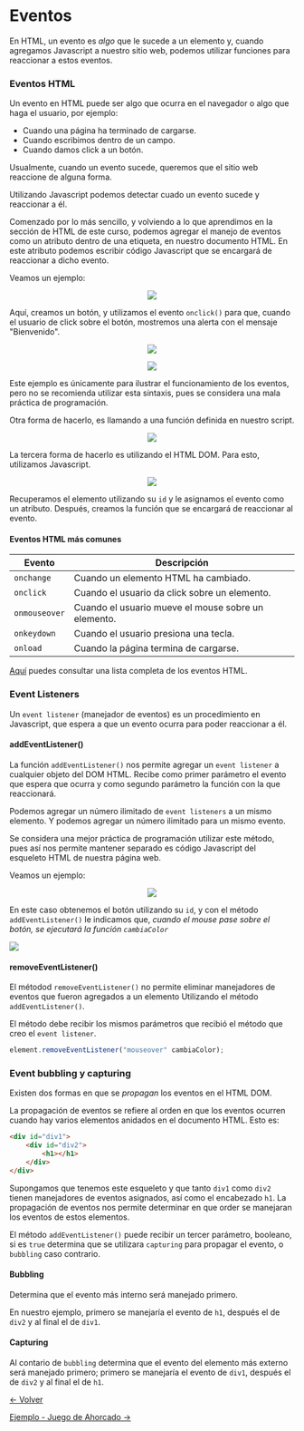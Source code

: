 # Eventos

En HTML, un evento es *algo* que le sucede a un elemento y, cuando agregamos Javascript a nuestro sitio web, podemos utilizar funciones para reaccionar a estos eventos.

### Eventos HTML

Un evento en HTML puede ser algo que ocurra en el navegador o algo que haga el usuario, por ejemplo:

* Cuando una página ha terminado de cargarse.
* Cuando escribimos dentro de un campo.
* Cuando damos click a un botón.

Usualmente, cuando un evento sucede, queremos que el sitio web reaccione de alguna forma.

Utilizando Javascript podemos detectar cuado un evento sucede y reaccionar a él.

Comenzado por lo más sencillo, y volviendo a lo que aprendimos en la sección de HTML de este curso, podemos agregar el manejo de eventos como un atributo dentro de una etiqueta, en nuestro documento HTML. En este atributo podemos escribir código Javascript que se encargará de reaccionar a dicho evento.

Veamos un ejemplo:

<p align="center">
    <img src="./img/js/boton.png">
</p>

Aquí, creamos un botón, y utilizamos el evento `onclick()` para que, cuando el usuario de click sobre el botón, mostremos una alerta con el mensaje "Bienvenido".

<p align="center">
    <img src="./img/js/boton2.png">
</p>

<p align="center">
    <img src="./img/js/boton3.png">
</p>

Este ejemplo es únicamente para ilustrar el funcionamiento de los eventos, pero no se recomienda utilizar esta sintaxis, pues se considera una mala práctica de programación.

Otra forma de hacerlo, es llamando a una función definida en nuestro script.

<p align="center">
    <img src="./img/js/boton4.png">
</p>


La tercera forma de hacerlo es utilizando el HTML DOM. Para esto, utilizamos Javascript.

<p align="center">
    <img src="./img/js/boton5.png">
</p>

Recuperamos el elemento utilizando su `id` y le asignamos el evento como un atributo. Después, creamos la función que se encargará de reaccionar al evento.

#### Eventos HTML más comunes

Evento | Descripción
-------|------------
`onchange`|Cuando un elemento HTML ha cambiado.
`onclick`|Cuando el usuario da click sobre un elemento.
`onmouseover`|Cuando el usuario mueve el mouse sobre un elemento.
`onkeydown`|Cuando el usuario presiona una tecla.
`onload`|Cuando la página termina de cargarse.

[Aquí](https://www.w3schools.com/jsref/dom_obj_event.asp) puedes consultar una lista completa de los eventos HTML.

### Event Listeners

Un `event listener` (manejador de eventos) es un procedimiento en Javascript, que espera a que un evento ocurra para poder reaccionar a él.

#### addEventListener()
La función `addEventListener()` nos permite agregar un `event listener` a cualquier objeto del DOM HTML. Recibe como primer parámetro el evento que espera que ocurra y como segundo parámetro la función con la que reaccionará.

Podemos agregar un número ilimitado de `event listeners` a un mismo elemento. Y podemos agregar un número ilimitado para un mismo evento.

Se considera una mejor práctica de programación utilizar este método, pues así nos permite mantener separado es código Javascript del esqueleto HTML de nuestra página web.

Veamos un ejemplo:

<p align="center">
    <img src="./img/js/evento.png">
</p>

En este caso obtenemos el botón utilizando su `id`, y con el método `addEventListener()` le indicamos que, *cuando el mouse pase sobre el botón, se ejecutará la función `cambiaColor`*

![](/img/js/evento.gif)

#### removeEventListener()
El métodod `removeEventListener()` no permite eliminar manejadores de eventos que fueron agregados a un elemento Utilizando el método `addEventListener()`.

El método debe recibir los mismos parámetros que recibió el método que creo el `event listener`.

```javascript
element.removeEventListener("mouseover" cambiaColor);
```


### Event bubbling y capturing

Existen dos formas en que se *propagan* los eventos en el HTML DOM.

La propagación de eventos se refiere al orden en que los eventos ocurren cuando hay varios elementos anidados en el documento HTML. Esto es:

```html
<div id="div1">
    <div id="div2">
        <h1></h1>
    </div>
</div>
```

Supongamos que tenemos este esqueleto y que tanto `div1` como `div2` tienen manejadores de eventos asignados, así como el encabezado `h1`. La propagación de eventos nos permite determinar en que order se manejaran los eventos de estos elementos.

El método `addEventListener()` puede recibir un tercer parámetro, booleano, si es `true` determina que se utilizara `capturing` para propagar el evento, o `bubbling` caso contrario.

#### Bubbling

Determina que el evento más interno será manejado primero.

En nuestro ejemplo, primero se manejaría el evento de `h1`, después el de `div2` y al final el de `div1`.

#### Capturing

Al contario de `bubbling` determina que el evento del elemento más externo será manejado primero; primero se manejaría el evento de `div1`, después el de `div2` y al final el de `h1`.

[<- Volver](README.md)

[Ejemplo - Juego de Ahorcado ->](18-Ejemplo.md)

